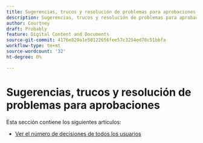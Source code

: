```yaml
---
title: Sugerencias, trucos y resolución de problemas para aprobaciones
description: Sugerencias, trucos y resolución de problemas para aprobaciones
author: Courtney
draft: Probably
feature: Digital Content and Documents
source-git-commit: 4176e820a1e50122656fee57c3254ed78c51bbfa
workflow-type: tm+mt
source-wordcount: '32'
ht-degree: 0%

---
```


# Sugerencias, trucos y resolución de problemas para aprobaciones

Esta sección contiene los siguientes artículos:

* [Ver el número de decisiones de todos los usuarios](/help/quicksilver/review-and-approve-work/tips-tricks-troubleshooting-approvals/view-number-of-decisions-for-users.md)
